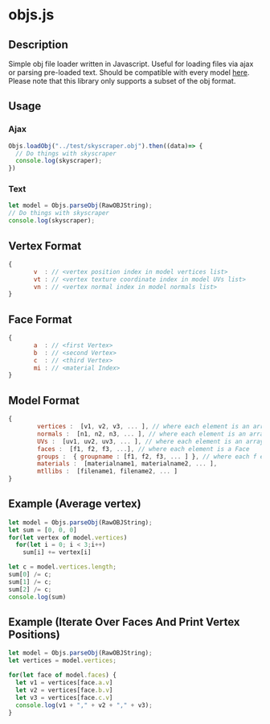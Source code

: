 # objs.js
## Description 
Simple obj file loader written in Javascript. Useful for loading files via ajax or parsing pre-loaded text. Should be compatible with every model [here]( http://people.sc.fsu.edu/~jburkardt/data/obj/obj.html). Please note that this library only supports a subset of the obj format. 
## Usage 

### Ajax
```javascript
Objs.loadObj("../test/skyscraper.obj").then((data)=> {
  // Do things with skyscraper
  console.log(skyscraper);
})
```

### Text
```javascript
let model = Objs.parseObj(RawOBJString);
// Do things with skyscraper
console.log(skyscraper);
```

## Vertex Format
```javascript
{
       v  : // <vertex position index in model vertices list>
       vt : // <vertex texture coordinate index in model UVs list>
       vn : // <vertex normal index in model normals list>
}
```

## Face Format
```javascript
{
       a  : // <first Vertex>
       b  : // <second Vertex>
       c  : // <third Vertex>
       mi : // <material Index>
}
```

## Model Format
```javascript
{
        vertices :  [v1, v2, v3, ... ], // where each element is an array [x, y, z]
        normals :  [n1, n2, n3, ... ], // where each element is an array [x, y, z]
        UVs :  [uv1, uv2, uv3, ... ], // where each element is an array [u, v, w]
        faces :  [f1, f2, f3, ...], // where each element is a Face
        groups :  { groupname : [f1, f2, f3, ... ] }, // where each f element is a Face
        materials :  [materialname1, materialname2, ... ],
        mtllibs :  [filename1, filename2, ... ]
}
```

## Example (Average vertex)
```javascript
let model = Objs.parseObj(RawOBJString);
let sum = [0, 0, 0]
for(let vertex of model.vertices)
  for(let i = 0; i < 3;i++)
    sum[i] += vertex[i]

let c = model.vertices.length;
sum[0] /= c;
sum[1] /= c;
sum[2] /= c;
console.log(sum)
```

## Example (Iterate Over Faces And Print Vertex Positions)
```javascript
let model = Objs.parseObj(RawOBJString);
let vertices = model.vertices;

for(let face of model.faces) {
  let v1 = vertices[face.a.v]
  let v2 = vertices[face.b.v]
  let v3 = vertices[face.c.v]
  console.log(v1 + "," + v2 + "," + v3);
}

```
